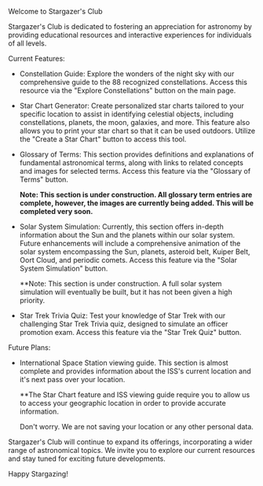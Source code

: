 Welcome to Stargazer's Club

Stargazer's Club is dedicated to fostering an appreciation for astronomy by providing educational
resources and interactive experiences for individuals of all levels.

Current Features:

- Constellation Guide: Explore the wonders of the night sky with our comprehensive guide to the 88
  recognized constellations. Access this resource via the "Explore Constellations" button on the main page.
  
- Star Chart Generator: Create personalized star charts tailored to your specific location to assist in
  identifying celestial objects, including constellations, planets, the moon, galaxies, and more. This
  feature also allows you to print your star chart so that it can be used outdoors. Utilize the "Create a
   Star Chart" button to access this tool.
  
- Glossary of Terms: This section provides definitions and explanations of fundamental astronomical terms,
  along with links to related concepts and images for selected terms. Access this feature via the
  "Glossary of Terms" button.

   **Note: This section is under construction. All glossary term entries are complete, however, the
   images are currently being added. This will be completed very soon.**
  
- Solar System Simulation: Currently, this section offers in-depth information about the Sun and the
  planets within our solar system. Future enhancements will include a comprehensive animation of the solar
  system encompassing the Sun, planets, asteroid belt, Kuiper Belt, Oort Cloud, and periodic comets.
  Access this feature via the "Solar System Simulation" button.

  **Note: This section is under construction. A full solar system simulation will eventually be built,
  but it has not been given a high priority.
  
- Star Trek Trivia Quiz: Test your knowledge of Star Trek with our challenging Star Trek Trivia quiz,
  designed to simulate an officer promotion exam. Access this feature via the "Star Trek Quiz" button.
  
Future Plans:

- International Space Station viewing guide. This section is almost complete and provides information
  about the ISS's current location and it's next pass over your location. 

  **The Star Chart feature and ISS viewing guide require you to allow us to access your geographic location
    in order to provide accurate information.

  Don't worry. We are not saving your location or any other personal data.
  
Stargazer's Club will continue to expand its offerings, incorporating a wider range of astronomical
topics. We invite you to explore our current resources and stay tuned for exciting future developments.

Happy Stargazing!
